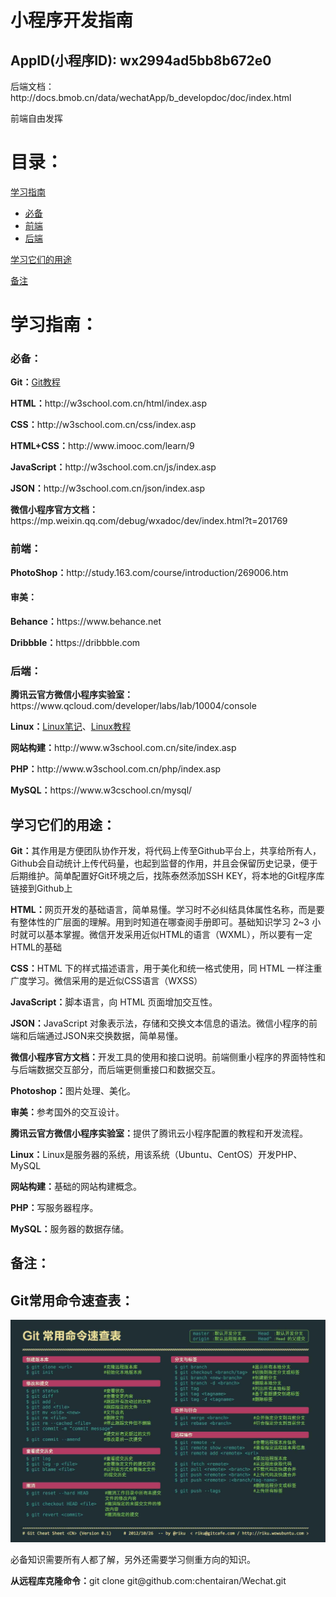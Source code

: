 <html>
<body>
<h1>小程序开发指南</h1>
<h2>AppID(小程序ID): wx2994ad5bb8b672e0</h2>
<p>后端文档：http://docs.bmob.cn/data/wechatApp/b_developdoc/doc/index.html</p>
<p>前端自由发挥</p>
<h1>目录：</h1>
<a href="#C1">学习指南</a>
<ul type="disc">
	<li><a href="#C2">必备</a></li>
	<li><a href="#C3">前端</a></li>
	<li><a href="#C4">后端</a></li>
</ul> 
<a href="#C5"><p>学习它们的用途<p></a>
<a href="#C6"><p>备注<p></a>





<a name="C1"><h1>学习指南：</h1></a>
<a name="C2"><h3>必备：</h3></a>
<p><b>Git：</b><a href=http://www.liaoxuefeng.com/wiki/0013739516305929606dd18361248578c67b8067c8c017b000>Git教程<a></p>
<p><b>HTML：</b>http://w3school.com.cn/html/index.asp</p>
<p><b>CSS：</b>http://w3school.com.cn/css/index.asp</p>
<p><b>HTML+CSS：</b>http://www.imooc.com/learn/9</p>
<p><b>JavaScript：</b>http://w3school.com.cn/js/index.asp</p>
<p><b>JSON：</b>http://w3school.com.cn/json/index.asp</p>
<p><b>微信小程序官方文档：</b>https://mp.weixin.qq.com/debug/wxadoc/dev/index.html?t=201769</p>

<a name="C3"><h3>前端：</h3></a>
<p><b>PhotoShop：</b>http://study.163.com/course/introduction/269006.htm</p>
<h4><b>审美：</b></h4>
<p><b>Behance：</b>https://www.behance.net</p>
<p><b>Dribbble：</b>https://dribbble.com</p>

<a name="C4"><h3>后端：</h3></a>
<p><b>腾讯云官方微信小程序实验室：</b>https://www.qcloud.com/developer/labs/lab/10004/console</p>
<p><b>Linux：</b><a href=https://github.com/chentairan/Wechat/raw/master/Linux笔记.pdf>Linux笔记</a>、<a href=https://www.w3cschool.cn/linux/>Linux教程</a></p>
<p><b>网站构建：</b>http://www.w3school.com.cn/site/index.asp</p>
<p><b>PHP：</b>http://www.w3school.com.cn/php/index.asp</p>
<p><b>MySQL：</b>https://www.w3cschool.cn/mysql/</p>

<a name="C5"><h2>学习它们的用途：</h2></a>
<p><b>Git：</b>其作用是方便团队协作开发，将代码上传至Github平台上，共享给所有人，Github会自动统计上传代码量，也起到监督的作用，并且会保留历史记录，便于后期维护。简单配置好Git环境之后，找陈泰然添加SSH KEY，将本地的Git程序库链接到Github上</p>
<p><b>HTML：</b>网页开发的基础语言，简单易懂。学习时不必纠结具体属性名称，而是要有整体性的广层面的理解。用到时知道在哪查阅手册即可。基础知识学习 2~3 小时就可以基本掌握。微信开发采用近似HTML的语言（WXML），所以要有一定HTML的基础</p>
<p><b>CSS：</b>HTML 下的样式描述语言，用于美化和统一格式使用，同 HTML 一样注重广度学习。微信采用的是近似CSS语言（WXSS）</p>
<p><b>JavaScript：</b>脚本语言，向 HTML 页面增加交互性。</p>
<p><b>JSON：</b>JavaScript 对象表示法，存储和交换文本信息的语法。微信小程序的前端和后端通过JSON来交换数据，简单易懂。</p>
<p><b>微信小程序官方文档：</b>开发工具的使用和接口说明。前端侧重小程序的界面特性和与后端数据交互部分，而后端更侧重接口和数据交互。</p>
<p><b>Photoshop：</b>图片处理、美化。</p>
<p><b>审美：</b>参考国外的交互设计。</p>
<p><b>腾讯云官方微信小程序实验室：</b>提供了腾讯云小程序配置的教程和开发流程。</p>
<p><b>Linux：</b>Linux是服务器的系统，用该系统（Ubuntu、CentOS）开发PHP、MySQL</p>
<p><b>网站构建：</b>基础的网站构建概念。</p>
<p><b>PHP：</b>写服务器程序。</p>
<p><b>MySQL：</b>服务器的数据存储。</p>
<a name="C6"><h2>备注：</h2></a>
<h2>Git常用命令速查表：</h2>
<img src="https://github.com/chentairan/Wechat/blob/master/image/Git常用命令速查表.jpg">
</p>
<p>必备知识需要所有人都了解，另外还需要学习侧重方向的知识。</p>
<p><b>从远程库克隆命令：</b>git clone git@github.com:chentairan/Wechat.git</p>
</body>
</html>
